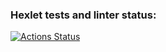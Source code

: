 ### Hexlet tests and linter status:
[![Actions Status](https://github.com/S1THOF/qa-engineer-project-84/actions/workflows/hexlet-check.yml/badge.svg)](https://github.com/S1THOF/qa-engineer-project-84/actions)